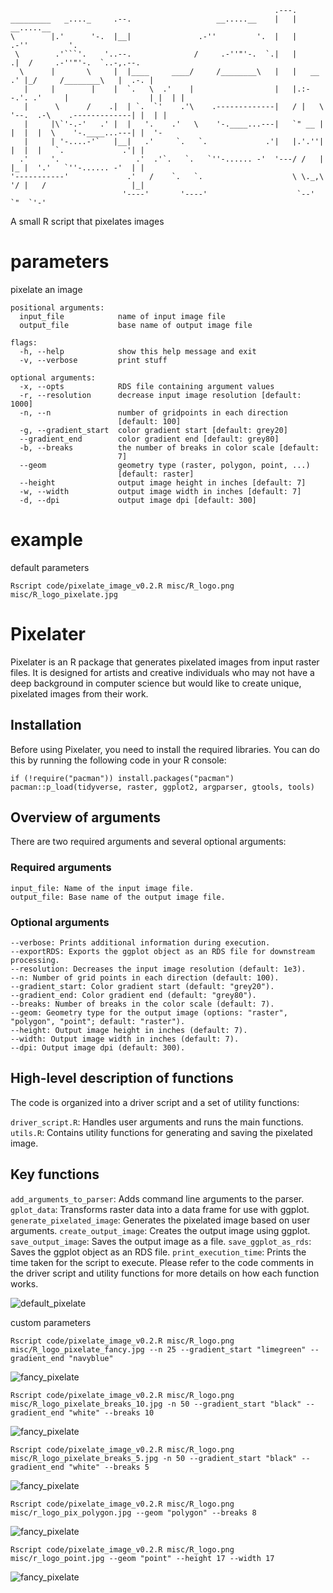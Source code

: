 ```                                                                                                                                                                 
                                                           .---.                                           
_________   _...._     .--.                   __.....__    |   |                     __.....__             
\        |.'      '-.  |__|               .-''         '.  |   |                 .-''         '.           
 \        .'```'.    '..--.              /     .-''"'-.  `.|   |            .|  /     .-''"'-.  `..-,.--.  
  \      |       \     |  |____     ____/     /________\   |   |   __     .' |_/     /________\   |  .-. | 
   |     |        |    |  `.   \  .'    |                  |   |.:--.'. .'     |                  | |  | | 
   |      \      /    .|  | `.  `'    .'\    .-------------|   / |   \ '--.  .-\    .-------------| |  | | 
   |     |\`'-.-'   .' |  |   '.    .'   \    '-.____...---|   `" __ | |  |  |  \    '-.____...---| |  '-  
   |     | '-....-'`   |__|   .'     `.   `.             .'|   |.'.''| |  |  |   `.             .'| |      
  .'     '.                 .'  .'`.   `.   `''-...... -'  '---/ /   | |_ |  '.'   `''-...... -'  | |      
'-----------'             .'   /    `.   `.                    \ \._,\ '/ |   /                   |_|      
                         '----'       '----'                    `--'  `"  `'-'                             
```

A small R script that pixelates images

# parameters

pixelate an image

```
positional arguments:
  input_file            name of input image file
  output_file           base name of output image file

flags:
  -h, --help            show this help message and exit
  -v, --verbose         print stuff

optional arguments:
  -x, --opts            RDS file containing argument values
  -r, --resolution      decrease input image resolution [default: 1000]
  -n, --n               number of gridpoints in each direction
                        [default: 100]
  -g, --gradient_start  color gradient start [default: grey20]
  --gradient_end        color gradient end [default: grey80]
  -b, --breaks          the number of breaks in color scale [default:
                        7]
  --geom                geometry type (raster, polygon, point, ...)
                        [default: raster]
  --height              output image height in inches [default: 7]
  -w, --width           output image width in inches [default: 7]
  -d, --dpi             output image dpi [default: 300]

  ```

# example

default parameters
```
Rscript code/pixelate_image_v0.2.R misc/R_logo.png misc/R_logo_pixelate.jpg
```

# Pixelater
Pixelater is an R package that generates pixelated images from input raster files. It is designed for artists and creative individuals who may not have a deep background in computer science but would like to create unique, pixelated images from their work.

## Installation
Before using Pixelater, you need to install the required libraries. You can do this by running the following code in your R console:

```
if (!require("pacman")) install.packages("pacman")
pacman::p_load(tidyverse, raster, ggplot2, argparser, gtools, tools)
```

## Overview of arguments
There are two required arguments and several optional arguments:

### Required arguments
```
input_file: Name of the input image file.
output_file: Base name of the output image file.
```
### Optional arguments
```
--verbose: Prints additional information during execution.
--exportRDS: Exports the ggplot object as an RDS file for downstream processing.
--resolution: Decreases the input image resolution (default: 1e3).
--n: Number of grid points in each direction (default: 100).
--gradient_start: Color gradient start (default: "grey20").
--gradient_end: Color gradient end (default: "grey80").
--breaks: Number of breaks in the color scale (default: 7).
--geom: Geometry type for the output image (options: "raster", "polygon", "point"; default: "raster").
--height: Output image height in inches (default: 7).
--width: Output image width in inches (default: 7).
--dpi: Output image dpi (default: 300).
```

## High-level description of functions

The code is organized into a driver script and a set of utility functions:

`driver_script.R`: Handles user arguments and runs the main functions.
`utils.R`: Contains utility functions for generating and saving the pixelated image.

## Key functions
`add_arguments_to_parser`: Adds command line arguments to the parser.
`gplot_data`: Transforms raster data into a data frame for use with ggplot.
`generate_pixelated_image`: Generates the pixelated image based on user arguments.
`create_output_image`: Creates the output image using ggplot.
`save_output_image`: Saves the output image as a file.
`save_ggplot_as_rds`: Saves the ggplot object as an RDS file.
`print_execution_time`: Prints the time taken for the script to execute.
Please refer to the code comments in the driver script and utility functions for more details on how each function works.

![default_pixelate](https://github.com/LukeAndersonTrocme/pixelate_image/blob/d3310342796843777fba616d709ee33cb19aee25/misc/R_logo_pixelate.jpg)

custom parameters
```
Rscript code/pixelate_image_v0.2.R misc/R_logo.png misc/R_logo_pixelate_fancy.jpg --n 25 --gradient_start "limegreen" --gradient_end "navyblue"
```
![fancy_pixelate](https://github.com/LukeAndersonTrocme/pixelate_image/blob/d3310342796843777fba616d709ee33cb19aee25/misc/R_logo_pixelate_fancy.jpg)

```
Rscript code/pixelate_image_v0.2.R misc/R_logo.png misc/R_logo_pixelate_breaks_10.jpg -n 50 --gradient_start "black" --gradient_end "white" --breaks 10
```
![fancy_pixelate](https://github.com/LukeAndersonTrocme/pixelate_image/blob/ec3c467cd145128bc31d3f9baa10ba1c6024b5ed/misc/R_logo_pixelate_breaks_10.jpg)

```
Rscript code/pixelate_image_v0.2.R misc/R_logo.png misc/R_logo_pixelate_breaks_5.jpg -n 50 --gradient_start "black" --gradient_end "white" --breaks 5
```
![fancy_pixelate](https://github.com/LukeAndersonTrocme/pixelate_image/blob/ec3c467cd145128bc31d3f9baa10ba1c6024b5ed/misc/R_logo_pixelate_breaks_5.jpg)


```
Rscript code/pixelate_image_v0.2.R misc/R_logo.png misc/r_logo_pix_polygon.jpg --geom "polygon" --breaks 8
```
![fancy_pixelate](https://github.com/LukeAndersonTrocme/pixelate_image/blob/0c86469e81d6779459fb96def6b124fc214fc3cd/misc/r_logo_pix_polygon.jpg)

```
Rscript code/pixelate_image_v0.2.R misc/R_logo.png misc/r_logo_point.jpg --geom "point" --height 17 --width 17
```
![fancy_pixelate](https://github.com/LukeAndersonTrocme/pixelate_image/blob/0c86469e81d6779459fb96def6b124fc214fc3cd/misc/r_logo_point.jpg)
